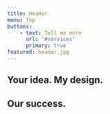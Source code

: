 ```yaml
---
title: Header
menu: Top
buttons:
    - text: Tell me more
      url: '#services'
      primary: true
featured: header.jpg
---
```


## Your idea. My design.
## Our success.
